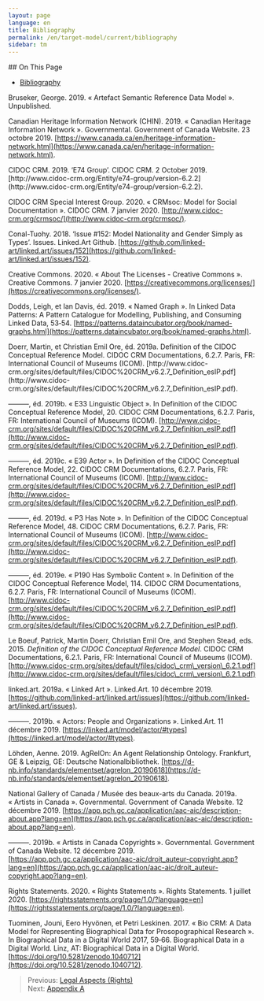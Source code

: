 ```yaml
---
layout: page
language: en
title: Bibliography
permalink: /en/target-model/current/bibliography
sidebar: tm
---
```

<!-- [Back to the Table of Contents](/collections-model/en/target-model/current/information#table-of-contents)
 -->
<div class="hidden-content">
## On This Page

* [Bibliography](#)
</div>

<a name="bruseker-2019"></a>Bruseker, George. 2019. « Artefact Semantic Reference Data Model ». Unpublished.

<a name="canadian-heritage-information-network-chin-2019"></a>Canadian Heritage Information Network (CHIN). 2019. « Canadian Heritage Information Network ». Governmental. Government of Canada Website. 23 octobre 2019. [https://www.canada.ca/en/heritage-information-network.html](https://www.canada.ca/en/heritage-information-network.html).

<div class="hidden-content">
<a name="cidoc-crm-2019"></a>CIDOC CRM. 2019. ‘E74 Group’. CIDOC CRM. 2 October 2019. [http://www.cidoc-crm.org/Entity/e74-group/version-6.2.2](http://www.cidoc-crm.org/Entity/e74-group/version-6.2.2).
</div>

<a name="cidoc-crm-special-interest-group-2020"></a>CIDOC CRM Special Interest Group. 2020. « CRMsoc: Model for Social Documentation ». CIDOC CRM. 7 janvier 2020. [http://www.cidoc-crm.org/crmsoc/](http://www.cidoc-crm.org/crmsoc/).

<a name="conal-tuohy-2018"></a>Conal-Tuohy. 2018. ‘Issue #152: Model Nationality and Gender Simply as Types’. Issues. Linked.Art Github. [https://github.com/linked-art/linked.art/issues/152](https://github.com/linked-art/linked.art/issues/152).

<a name="creative-commons-2020"></a>Creative Commons. 2020. « About The Licenses - Creative Commons ». Creative Commons. 7 janvier 2020. [https://creativecommons.org/licenses/](https://creativecommons.org/licenses/).

<a name="dodds-and-davis-2019"></a>Dodds, Leigh, et Ian Davis, éd. 2019. « Named Graph ». In Linked Data Patterns: A Pattern Catalogue for Modelling, Publishing, and Consuming Linked Data, 53‑54. [https://patterns.dataincubator.org/book/named-graphs.html](https://patterns.dataincubator.org/book/named-graphs.html).

<div class="hidden-content">
<a name="doerr-and-ore-2019a"></a>Doerr, Martin, et Christian Emil Ore, éd. 2019a. Definition of the CIDOC Conceptual Reference Model. CIDOC CRM Documentations, 6.2.7. Paris, FR: International Council of Museums (ICOM). [http://www.cidoc-crm.org/sites/default/files/CIDOC%20CRM_v6.2.7_Definition_esIP.pdf](http://www.cidoc-crm.org/sites/default/files/CIDOC%20CRM_v6.2.7_Definition_esIP.pdf).

<a name="doerr-and-ore-2019b"></a>———, éd. 2019b. « E33 Linguistic Object ». In Definition of the CIDOC Conceptual Reference Model, 20. CIDOC CRM Documentations, 6.2.7. Paris, FR: International Council of Museums (ICOM). [http://www.cidoc-crm.org/sites/default/files/CIDOC%20CRM_v6.2.7_Definition_esIP.pdf](http://www.cidoc-crm.org/sites/default/files/CIDOC%20CRM_v6.2.7_Definition_esIP.pdf).

<a name="doerr-and-ore-2019c"></a>———, éd. 2019c. « E39 Actor ». In Definition of the CIDOC Conceptual Reference Model, 22. CIDOC CRM Documentations, 6.2.7. Paris, FR: International Council of Museums (ICOM). [http://www.cidoc-crm.org/sites/default/files/CIDOC%20CRM_v6.2.7_Definition_esIP.pdf](http://www.cidoc-crm.org/sites/default/files/CIDOC%20CRM_v6.2.7_Definition_esIP.pdf).

<a name="doerr-and-ore-2019d"></a>———, éd. 2019d. « P3 Has Note ». In Definition of the CIDOC Conceptual Reference Model, 48. CIDOC CRM Documentations, 6.2.7. Paris, FR: International Council of Museums (ICOM). [http://www.cidoc-crm.org/sites/default/files/CIDOC%20CRM_v6.2.7_Definition_esIP.pdf](http://www.cidoc-crm.org/sites/default/files/CIDOC%20CRM_v6.2.7_Definition_esIP.pdf).

<a name="doerr-and-ore-2019e"></a>———, éd. 2019e. « P190 Has Symbolic Content ». In Definition of the CIDOC Conceptual Reference Model, 114. CIDOC CRM Documentations, 6.2.7. Paris, FR: International Council of Museums (ICOM). [http://www.cidoc-crm.org/sites/default/files/CIDOC%20CRM_v6.2.7_Definition_esIP.pdf](http://www.cidoc-crm.org/sites/default/files/CIDOC%20CRM_v6.2.7_Definition_esIP.pdf).
</div>

<a name="le-boeuf-et-al-2015"></a>Le Boeuf, Patrick, Martin Doerr, Christian Emil Ore, and Stephen Stead, eds. 2015. *Definition of the CIDOC Conceptual Reference Model*. CIDOC CRM Documentations, 6.2.1. Paris, FR: International Council of Museums (ICOM). [http://www.cidoc-crm.org/sites/default/files/cidoc\_crm\_version\_6.2.1.pdf](http://www.cidoc-crm.org/sites/default/files/cidoc\_crm\_version\_6.2.1.pdf)

<a name="linked-art-2019a"></a>linked.art. 2019a. « Linked Art ». Linked.Art. 10 décembre 2019. [https://github.com/linked-art/linked.art/issues](https://github.com/linked-art/linked.art/issues).

<a name="linked-art-2019b"></a>———. 2019b. « Actors: People and Organizations ». Linked.Art. 11 décembre 2019. [https://linked.art/model/actor/#types](https://linked.art/model/actor/#types).

<a name="lohden-2019"></a>Löhden, Aenne. 2019. AgRelOn: An Agent Relationship Ontology. Frankfurt, GE & Leipzig, GE: Deutsche Nationalbibliothek. [https://d-nb.info/standards/elementset/agrelon_20190618](https://d-nb.info/standards/elementset/agrelon_20190618).

<a name="national-gallery-of-canada-musée-des-beaux-arts-du-canada-2019a"></a>National Gallery of Canada / Musée des beaux-arts du Canada. 2019a. « Artists in Canada ». Governmental. Government of Canada Website. 12 décembre 2019. [https://app.pch.gc.ca/application/aac-aic/description-about.app?lang=en](https://app.pch.gc.ca/application/aac-aic/description-about.app?lang=en).

<a name="national-gallery-of-canada-musée-des-beaux-arts-du-canada-2019b"></a>———. 2019b. « Artists in Canada Copyrights ». Governmental. Government of Canada Website. 12 décembre 2019. [https://app.pch.gc.ca/application/aac-aic/droit_auteur-copyright.app?lang=en](https://app.pch.gc.ca/application/aac-aic/droit_auteur-copyright.app?lang=en).

<a name="rights-statements-2020"></a>Rights Statements. 2020. « Rights Statements ». Rights Statements. 1 juillet 2020. [https://rightsstatements.org/page/1.0/?language=en](https://rightsstatements.org/page/1.0/?language=en).

<a name="tuominen-hyvonen-and-leskinen-2017"></a>Tuominen, Jouni, Eero Hyvönen, et Petri Leskinen. 2017. « Bio CRM: A Data Model for Representing Biographical Data for Prosopographical Research ». In Biographical Data in a Digital World 2017, 59‑66. Biographical Data in a Digital World. Linz, AT: Biographical Data in a Digital World. [https://doi.org/10.5281/zenodo.1040712](https://doi.org/10.5281/zenodo.1040712).


> Previous: [Legal Aspects (Rights)](/collections-model/en/target-model/current/legal-aspects-rights)<br>Next: [Appendix A](/collections-model/en/target-model/current/appendix-a-data-provenance)